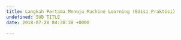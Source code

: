 ```yaml
---
title: Langkah Pertama Menuju Machine Learning (Edisi Praktisi)
undefined: SUB TITLE
date: 2018-07-28 04:38:38 +0000

---
```

